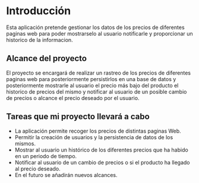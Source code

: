 # Introducción

Esta aplicación pretende gestionar los datos de los precios de diferentes paginas web para poder mostrarselo al usuario notificarle y proporcionar un historico de la informacion.

## Alcance del proyecto
El proyecto se encargará de realizar un rastreo de los precios de diferentes paginas web para posteriormente persistirlos en una base de datos y posteriormente mostrarle al usuario el precio más bajo del producto el historico de precios del mismo y notificar al usuario de un posible cambio de precios o alcance el precio deseado por el usuario.

## Tareas que mi proyecto llevará a cabo

- La aplicación permite recoger los precios de distintas paginas Web.
- Permitir la creación de usuarios y la persistencia de datos de los mismos.
- Mostrar al usuario un histórico de los diferentes precios que ha habido en un periodo de tiempo.
- Notificar al usuario de un cambio de precios o si el producto ha llegado al precio deseado.
- En el futuro se añadirán nuevos alcances.
